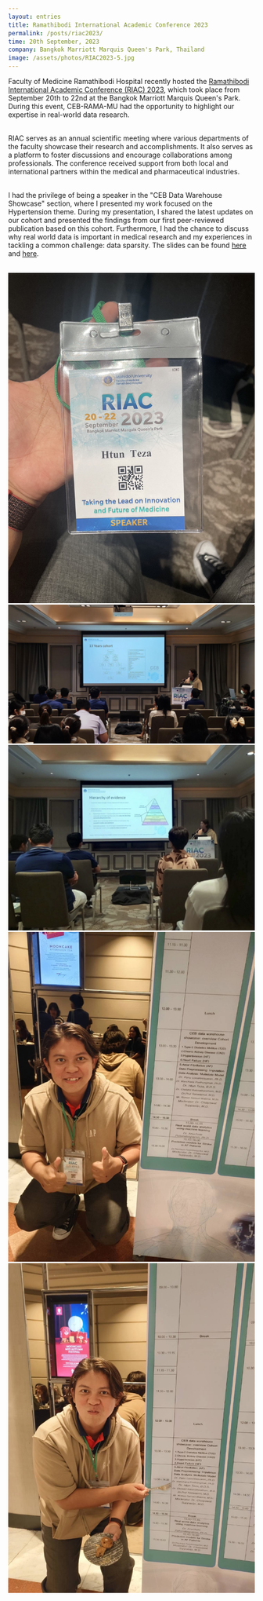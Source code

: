 ```yaml
---
layout: entries
title: Ramathibodi International Academic Conference 2023
permalink: /posts/riac2023/
time: 20th September, 2023
company: Bangkok Marriott Marquis Queen's Park, Thailand
image: /assets/photos/RIAC2023-5.jpg
---
```


Faculty of Medicine Ramathibodi Hospital recently hosted the [Ramathibodi International Academic Conference (RIAC) 2023](https://riac.onvirtual-meeting.com/home.php), which took place from September 20th to 22nd at the Bangkok Marriott Marquis Queen's Park. During this event, CEB-RAMA-MU had the opportunity to highlight our expertise in real-world data research. <span />
<br/><br/>

RIAC serves as an annual scientific meeting where various departments of the faculty showcase their research and accomplishments. It also serves as a platform to foster discussions and encourage collaborations among professionals. The conference received support from both local and international partners within the medical and pharmaceutical industries.
<br/><br/>

I had the privilege of being a speaker in the "CEB Data Warehouse Showcase" section, where I presented my work focused on the Hypertension theme. During my presentation, I shared the latest updates on our cohort and presented the findings from our first peer-reviewed publication based on this cohort. Furthermore, I had the chance to discuss why real world data is important in medical research and my experiences in tackling a common challenge: data sparsity. The slides can be found [here](/assets/docs/RIAC2023/RIAC2023_hypertension.pdf) and [here](/assets/docs/RIAC2023/RIAC2023_imputation.pdf).
<br/><br/>

<div id="gallery">
	<img src="/assets/photos/RIAC2023-1.jpg" title="my speaker badge" alt="my speaker badge"/>
	<img class="landscape" src="/assets/photos/RIAC2023-5.jpg" title="in session: Hypertension" alt="in session: Hypertension"/>
	<img class="landscape" src="/assets/photos/RIAC2023-2.jpg" title="in session: Real World Data" alt="in session: Real World Data"/>
	<img src="/assets/photos/RIAC2023-3.jpg" title="with the itinerary" alt="with the itinerary"/>
	<img src="/assets/photos/RIAC2023-4.jpg" title="with the itinerary and the cookies" alt="with the itinerary and the cookies"/>
</div>

